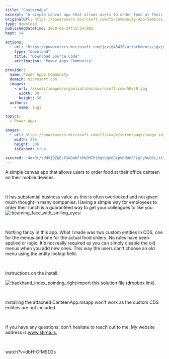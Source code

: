 ```yaml
---
title: "CanteenApp"
excerpt: "A simple canvas app that allows users to order food at their office canteen on their mobile devices. It has substantial business value as this is"
originalUrl: https://powerusers.microsoft.com/t5/Community-App-Samples/CanteenApp/td-p/606412
type: download
publishedDateTime: 2020-06-24T15:54:00Z
heat: 54

actions:
  - url: "https://powerusers.microsoft.com/jgvjg48436/attachments/jgvjg48436/AppFeedbackGallery/554/1/CanteenApp.msapp"
    type: "download"
    title: "Download Source Code"
    attribution: "Power Apps Community"

provider:
  name: Power Apps Community
  domain: microsoft.com
  images:
    - url: /assets/images/organizations/microsoft.com-50x50.jpg
      width: 50
      height: 50
  authors:
    - name: lugi

topics:
  - Power Apps

images:
  - url: https://powerusers.microsoft.com/t5/image/serverpage/image-id/155030i8265126F7F2403DB/image-size/large?v=1.0&px=999
    width: 306
    height: 306
    isCached: true

secured: "4m+Dt/sddVjQZQBLFyNDabFthbDMThihqVUgX88kpkDdUn5FLqFyhu80i/itYl2OBVioiA53rM8C05NKNbnfbknqwxbIEvHclji6bprD5/d6IwwOkm/7Ay1uYU/+SIX8gx/sv49UCtCbokhsZfTFkgOrVhk5+gxxk2VQoXFsuxMQrcEIaE+WEsPI4aB6VTt7XdmTnDBBqjL44quhC4U+BXyTCtwv55ZR2FmW3RJQP5+nBpvmFkVTQmecWotoivv0+/1JPpsJMl3dDMyr5zZMD1ZWgYu4aAN40TmOiBNXYK6qoboqxwaVh2eu066QLaxKwl55vpd/sl/Dlttc+3hpaQfHkK90cBtEBfyTRF+6wP6y8swDROfx+fKEaT/6ny2jfaNCQ1PHrax/HRqrYczCiVwT4atP7ybTmF3isLYj4Z6R9A5PEVVa+CQUAURZbcgm;LMDgvlYAt3WqyQIPs99bMg=="
---
```

<p>A simple canvas app that allows users to order food at their office canteen on their mobile devices.&nbsp;</p><p>&nbsp;</p><p>It has substantial business value as this is often overlooked and not given much thought in many companies. Having a simple way for employees to order their lunch is a guaranteed way to get your colleagues to like you&nbsp;<img class="lia-deferred-image lia-image-emoji" src="/html/emoticons/1f601.png" alt=":beaming_face_with_smiling_eyes:" title=":beaming_face_with_smiling_eyes:"></p><p>&nbsp;</p><p>Nothing fancy in this app. What I made was two custom entities in CDS, one for the menus and one for the actual food orders. No rules have been applied or logic. It's not really required as you can simply disable the old menus when you add new ones. This way the users can't choose an old menu using the entity lookup field.</p><p>&nbsp;</p><p>Instructions on the install:</p><p><img class="lia-deferred-image lia-image-emoji" src="/html/emoticons/1f449.png" alt=":backhand_index_pointing_right:" title=":backhand_index_pointing_right:">import this solution <a href="https://www.dropbox.com/s/xwe5x7zjfooefsi/CanteenApp_1_0_0_1.zip?dl=0" target="_self" rel="nofollow noopener noreferrer">file</a>&nbsp;(dropbox link).</p><p>&nbsp;</p><p>Installing the attached CanteenApp.msapp won't work as the custom CDS entities are not included.</p><p>&nbsp;</p><p>If you have any questions, don't hesitate to reach out to me. My website address is <a title="Stirna Consulting" href="https://stirna.is" target="_blank" rel="noopener nofollow noopener noreferrer">www.stirna.is.</a></p><p>&nbsp;</p><p><span class="videoUrl hidden">watch?v=dbH-CfMSD2s</span></p>

